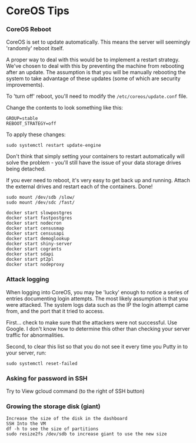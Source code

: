 # CoreOS Tips

### CoreOS Reboot

CoreOS is set to update automatically.  This means the server will seemingly 'randomly' reboot itself.

A proper way to deal with this would be to implement a restart strategy.  We've chosen to deal with this by preventing the machine from rebooting after an update.  The assumption is that you will be manually rebooting the system to take advantage of these updates (some of which are security improvements).

To 'turn off' reboot, you'll need to modify the ```/etc/coreos/update.conf``` file. 

Change the contents to look something like this:

```
GROUP=stable
REBOOT_STRATEGY=off
```

To apply these changes:

```
sudo systemctl restart update-engine
```

Don't think that simply setting your containers to restart automatically will solve the problem - you'll still have the issue of your data storage drives being detached.

If you ever need to reboot, it's very easy to get back up and running.  Attach the external drives and restart each of the containers.  Done!

```
sudo mount /dev/sdb /slow/
sudo mount /dev/sdc /fast/

docker start slowpostgres
docker start fastpostgres
docker start nodecron
docker start censusmap
docker start censusapi
docker start demoglookup
docker start shiny-server
docker start cogrants
docker start sdapi
docker start pt2pl
docker start nodeproxy
```

### Attack logging

When logging into CoreOS, you may be 'lucky' enough to notice a series of entries documenting login attempts.  The most likely assumption is that you were attacked.  The system logs data such as the IP the login attempt came from, and the port that it tried to access.

First... check to make sure that the attackers were not successful.  Use Google.  I don't know how to determine this other than checking your server traffic for abnormalities.

Second, to clear this list so that you do not see it every time you Putty in to your server, run:

```
sudo systemctl reset-failed
```
### Asking for password in SSH

Try to View gcloud command (to the right of SSH button)

### Growing the storage disk (giant)
```
Increase the size of the disk in the dashboard
SSH Into the VM
df -h to see the size of partitions
sudo resize2fs /dev/sdb to increase giant to use the new size
